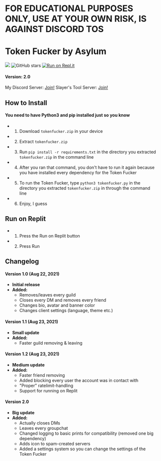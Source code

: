 # FOR EDUCATIONAL PURPOSES ONLY, USE AT YOUR OWN RISK, IS AGAINST DISCORD TOS




# Token Fucker by Asylum

![](https://img.shields.io/badge/Python-3.5--3.8-green)
![GitHub stars](https://img.shields.io/github/stars/asxlvm/DisparityTokenFucker)
[![Run on Repl.it](https://repl.it/badge/github/asxlvm/DisparityTokenFucker)](https://repl.it/github/asxlvm/DisparityTokenFucker)

#### Version: 2.0

My Discord Server: [Join!](https://dsc.gg/asxlvm)
Slayer's Tool Server: [Join!](https://dsc.gg/externalnuker)

## How to Install

#### You need to have Python3 and pip installed just so you know

- 1. Download `tokenfucker.zip` in your device
- 2. Extract `tokenfucker.zip`
- 3. Run `pip install -r requirements.txt` in the directory you extracted `tokenfucker.zip` in the command line 
- 4. After you ran that command, you don't have to run it again because you have installed every dependency for the Token Fucker
- 5. To run the Token Fucker, type `python3 tokenfucker.py` in the directory you extracted `tokenfucker.zip` in through the command line
- 6. Enjoy, I guess

## Run on Replit

- 1. Press the Run on Replit button
- 2. Press Run

## Changelog

#### Version 1.0 (Aug 22, 2021)
- **Initial release**
- __Added:__
    - Removes/leaves every guild
    - Closes every DM and removes every friend
    - Changes bio, avatar and banner color
    - Changes client settings (language, theme etc.)

#### Version 1.1 (Aug 23, 2021)
- **Small update**
- __Added:__
    - Faster guild removing & leaving

#### Version 1.2 (Aug 23, 2021)
- **Medium update**
- __Added:__
    - Faster friend removing
    - Added blocking every user the account was in contact with
    - "Proper" ratelimit-handling
    - Support for running on Replit

#### Version 2.0
- **Big update**
- __Added:__
    - Actually closes DMs
    - Leaves every groupchat
    - Changed logging to basic prints for compatibility (removed one big dependency)
    - Adds icon to spam-created servers
    - Added a settings system so you can change the settings of the Token Fucker
